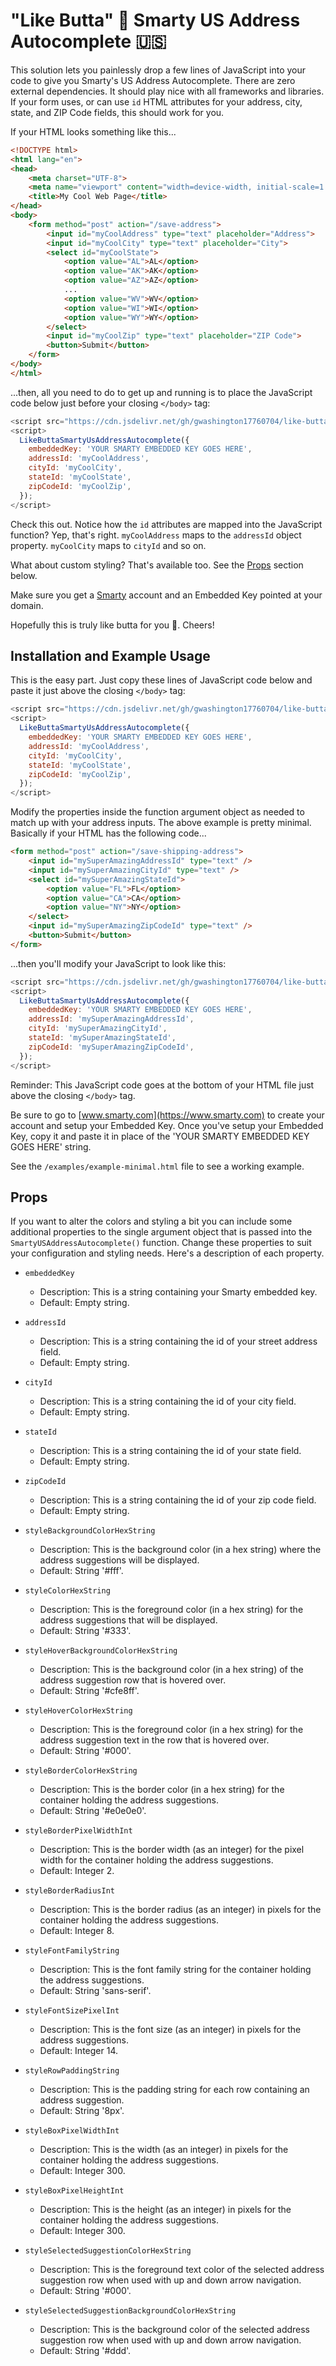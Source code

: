 # "Like Butta" 🧈 Smarty US Address Autocomplete 🇺🇸

This solution lets you painlessly drop a few lines of JavaScript into your code to give you Smarty's US Address Autocomplete. There are zero external dependencies. It should play nice with all frameworks and libraries. If your form uses, or can use `id` HTML attributes for your address, city, state, and ZIP Code fields, this should work for you. 

If your HTML looks something like this...

```html
<!DOCTYPE html>
<html lang="en">
<head>
    <meta charset="UTF-8">
    <meta name="viewport" content="width=device-width, initial-scale=1.0">
    <title>My Cool Web Page</title>
</head>
<body>
    <form method="post" action="/save-address">
        <input id="myCoolAddress" type="text" placeholder="Address">
        <input id="myCoolCity" type="text" placeholder="City">
        <select id="myCoolState">
            <option value="AL">AL</option>
            <option value="AK">AK</option>
            <option value="AZ">AZ</option>
            ...
            <option value="WV">WV</option>
            <option value="WI">WI</option>
            <option value="WY">WY</option>
        </select>
        <input id="myCoolZip" type="text" placeholder="ZIP Code">
        <button>Submit</button>
    </form>
</body>
</html>
```

...then, all you need to do to get up and running is to place the JavaScript code below just before your closing `</body>` tag:

```javascript
<script src="https://cdn.jsdelivr.net/gh/gwashington17760704/like-butta-smarty-us-address-autocomplete/src/like-butta-smarty-us-address-autocomplete.min.js"></script>
<script>
  LikeButtaSmartyUsAddressAutocomplete({
    embeddedKey: 'YOUR SMARTY EMBEDDED KEY GOES HERE',
    addressId: 'myCoolAddress',
    cityId: 'myCoolCity',
    stateId: 'myCoolState',
    zipCodeId: 'myCoolZip',
  });
</script>
```

Check this out. Notice how the `id` attributes are mapped into the JavaScript function? Yep, that's right. `myCoolAddress` maps to the `addressId` object property.  `myCoolCity` maps to `cityId` and so on.

What about custom styling? That's available too. See the [Props](#props) section below. 

Make sure you get a [Smarty](https://www.smarty.com) account and an Embedded Key pointed at your domain.

Hopefully this is truly like butta for you 🧈. Cheers!

## Installation and Example Usage
This is the easy part. Just copy these lines of JavaScript code below and paste it just above the closing `</body>` tag:

```javascript
<script src="https://cdn.jsdelivr.net/gh/gwashington17760704/like-butta-smarty-us-address-autocomplete/src/like-butta-smarty-us-address-autocomplete.min.js"></script>
<script>
  LikeButtaSmartyUsAddressAutocomplete({
    embeddedKey: 'YOUR SMARTY EMBEDDED KEY GOES HERE',
    addressId: 'myCoolAddress',
    cityId: 'myCoolCity',
    stateId: 'myCoolState',
    zipCodeId: 'myCoolZip',
  });
</script>
```

Modify the properties inside the function argument object as needed to match up with your address inputs. The above example is pretty minimal. Basically if your HTML has the following code...

```html
<form method="post" action="/save-shipping-address">
    <input id="mySuperAmazingAddressId" type="text" />
    <input id="mySuperAmazingCityId" type="text" />
    <select id="mySuperAmazingStateId">
        <option value="FL">FL</option>
        <option value="CA">CA</option>
        <option value="NY">NY</option>
    </select>
    <input id="mySuperAmazingZipCodeId" type="text" />
    <button>Submit</button>
</form>
```

...then you'll modify your JavaScript to look like this:

```javascript
<script src="https://cdn.jsdelivr.net/gh/gwashington17760704/like-butta-smarty-us-address-autocomplete/src/like-butta-smarty-us-address-autocomplete.min.js"></script>
<script>
  LikeButtaSmartyUsAddressAutocomplete({
    embeddedKey: 'YOUR SMARTY EMBEDDED KEY GOES HERE',
    addressId: 'mySuperAmazingAddressId',
    cityId: 'mySuperAmazingCityId',
    stateId: 'mySuperAmazingStateId',
    zipCodeId: 'mySuperAmazingZipCodeId',
  });
</script>
```

Reminder: This JavaScript code goes at the bottom of your HTML file just above the closing `</body>` tag.

Be sure to go to [www.smarty.com](https://www.smarty.com) to create your account and setup your Embedded Key. Once you've setup your Embedded Key, copy it and paste it in place of the 'YOUR SMARTY EMBEDDED KEY GOES HERE' string.

See the `/examples/example-minimal.html` file to see a working example.

## Props

If you want to alter the colors and styling a bit you can include some additional properties to the single argument object that is passed into the `SmartyUSAddressAutocomplete()` function. Change these properties to suit your configuration and styling needs. Here's a description of each property.

* `embeddedKey`
    * Description: This is a string containing your Smarty embedded key.
    * Default: Empty string.

* `addressId`
    * Description: This is a string containing the id of your street address field.
    * Default: Empty string.

* `cityId`
    * Description: This is a string containing the id of your city field.
    * Default: Empty string.
 
* `stateId`
    * Description: This is a string containing the id of your state field.
    * Default: Empty string.

* `zipCodeId`
    * Description: This is a string containing the id of your zip code field.
    * Default: Empty string.

* `styleBackgroundColorHexString`
    * Description: This is the background color (in a hex string) where the address suggestions will be displayed.
    * Default: String '#fff'.

* `styleColorHexString`
    * Description: This is the foreground color (in a hex string) for the address suggestions that will be displayed.
    * Default: String '#333'.

* `styleHoverBackgroundColorHexString`
    * Description: This is the background color (in a hex string) of the address suggestion row that is hovered over.
    * Default: String '#cfe8ff'.

* `styleHoverColorHexString`
    * Description: This is the foreground color (in a hex string) for the address suggestion text in the row that is hovered over.
    * Default: String '#000'.
 
* `styleBorderColorHexString`
    * Description: This is the border color (in a hex string) for the container holding the address suggestions.
    * Default: String '#e0e0e0'.

* `styleBorderPixelWidthInt`
    * Description: This is the border width (as an integer) for the pixel width for the container holding the address suggestions.
    * Default: Integer 2.
  
* `styleBorderRadiusInt`
    * Description: This is the border radius (as an integer) in pixels for the container holding the address suggestions.
    * Default: Integer 8.
 
* `styleFontFamilyString`
    * Description: This is the font family string for the container holding the address suggestions.
    * Default: String 'sans-serif'.
 
* `styleFontSizePixelInt`
    * Description: This is the font size (as an integer) in pixels for the address suggestions.
    * Default: Integer 14.

* `styleRowPaddingString`
    * Description: This is the padding string for each row containing an address suggestion.
    * Default: String '8px'.
 
* `styleBoxPixelWidthInt`
    * Description: This is the width (as an integer) in pixels for the container holding the address suggestions.
    * Default: Integer 300.

* `styleBoxPixelHeightInt`
    * Description: This is the height (as an integer) in pixels for the container holding the address suggestions.
    * Default: Integer 300.

* `styleSelectedSuggestionColorHexString`
    * Description: This is the foreground text color of the selected address suggestion row when used with up and down arrow navigation.
    * Default: String '#000'.

* `styleSelectedSuggestionBackgroundColorHexString`
    * Description: This is the background color of the selected address suggestion row when used with up and down arrow navigation.
    * Default: String '#ddd'.
